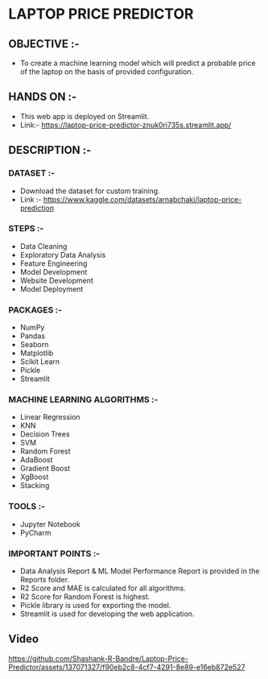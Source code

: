 # LAPTOP PRICE PREDICTOR

## OBJECTIVE :- 

* To create a machine learning model which will predict a probable price of the laptop on the basis of provided configuration.

## HANDS ON :- 

* This web app is deployed on Streamlit.
* Link:- https://laptop-price-predictor-znuk0ri735s.streamlit.app/

## DESCRIPTION :- 

### DATASET :- 

* Download the dataset for custom training.
* Link :- https://www.kaggle.com/datasets/arnabchaki/laptop-price-prediction

### STEPS :- 

* Data Cleaning
* Exploratory Data Analysis
* Feature Engineering
* Model Development
* Website Development
* Model Deployment

### PACKAGES :-

* NumPy
* Pandas
* Seaborn
* Matplotlib
* Scikit Learn
* Pickle
* Streamlit

### MACHINE LEARNING ALGORITHMS :-

* Linear Regression
* KNN
* Decision Trees
* SVM
* Random Forest
* AdaBoost
* Gradient Boost
* XgBoost 
* Stacking 

### TOOLS :-

* Jupyter Notebook
* PyCharm

### IMPORTANT POINTS :-

* Data Analysis Report & ML Model Performance Report is provided in the Reports folder.
* R2 Score and MAE is calculated for all algorithms. 
* R2 Score for Random Forest is highest.
* Pickle library is used for exporting the model.
* Streamlit is used for developing the web application.

## Video

https://github.com/Shashank-R-Bandre/Laptop-Price-Predictor/assets/137071327/f90eb2c8-4cf7-4291-8e89-e16eb872e527 



